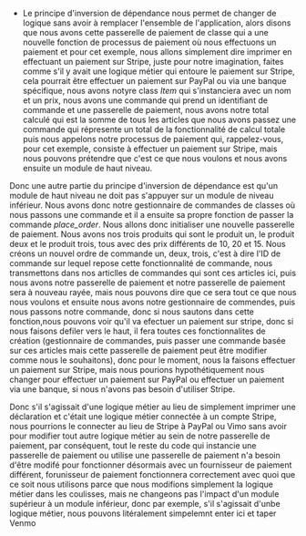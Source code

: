 - Le principe d'inversion de dépendance nous permet de changer de logique sans avoir à remplacer l'ensemble de l'application, alors disons que nous avons cette passerelle de paiement de classe qui a une nouvelle fonction de processus de paiement où nous effectuons un paiement et pour cet exemple, nous allons simplement dire imprimer en effectuant un paiement sur Stripe, juste pour notre imagination, faites comme s'il y avait une logique métier qui entoure le paiement sur Stripe, cela pourrait être effectuer un paiement sur PayPal ou via une banque spécifique, nous avons notyre class *Item* qui s'instanciera avec un nom et un prix, nous avons une commande qui prend un identifiant de commande et une passerelle de paiement, nous avons notre total calculé qui est la somme de tous les articles que nous avons passez une commande qui répresente un total de la fonctionnalité de calcul totale puis nous appelons notre processus de paiement qui, rappelez-vous, pour cet exemple, consiste à effectuer un paiement sur Stripe, mais nous pouvons prétendre que c'est ce que nous voulons et nous avons ensuite un module de haut niveau. 

Donc une autre partie du principe d'inversion de dépendance est qu'un module de haut niveau ne doit pas s'appuyer sur un module de niveau inférieur. Nous avons donc notre gestionnaire de commandes de classes où nous passons une commande et il a ensuite sa propre fonction de passer la commande *place_order*. Nous allons donc initialiser une nouvelle passerelle de paiement. Nous avons nos trois produits qui sont le produit un, le produit deux et le produit trois, tous avec des prix différents de 10, 20 et 15. Nous créons un nouvel ordre de commande un, deux, trois, c'est à dire l'ID de commande sur lequel repose cette fonctionnalité de commande, nous transmettons dans nos articlles de commandes qui sont ces articles ici, puis nous avons notre passerelle de paiement et notre passerelle de paiement sera à nouveau rayée, mais nous pouvons dire que ce sera tout ce que nous nous voulons et ensuite nous avons notre gestionnaire de commendes, puis nous passons notre commande, donc si nous sautons dans cette fonction,nous pouvons voir qu'il va efectuer un paiement sur stripe, donc si nous faisons defiler vers le haut, il fera toutes ces fonctionnalites de création (gestionnaire de commandes, puis passer une commande basée sur ces articles mais cette passerelle de  paiement peut être modifier comme nous le souhaitons), donc pour le moment, nous la faisons effectuer un paiement sur Stripe, mais nous pourions hypothétiquement nous changer pour effectuer un paiement sur PayPal ou effectuer un paiement via une banque, si nous n'avons pas besoin d'utiliser Stripe. 

Donc s'il s'agissait d'une logique métier au lieu de simplement imprimer une déclaration et c'était une logique métier connectée à un compte Stripe, nous pourrions le connecter au lieu de Stripe à PayPal ou Vimo sans avoir pour modifier tout autre logique métier au sein de notre passerelle de paiement, par conséquent, tout le reste du code qui instancie une passerelle de paiement ou utilise une passerelle de paiement n'a besoin d'être modifé pour fonctionner désormais avec un fournisseur de paiement différent, forunisseur de paiement fonctionnera correctement avec quoi que ce soit nous utilisons parce que nous modifions simplement la logique métier dans les coulisses, mais ne changeons pas l'impact d'un module supérieur à un module inférieur, donc par exemple, s'il s'agissait d'unbe logique métier, nous pouvons litéralement simpelemnt enter ici et taper Venmo